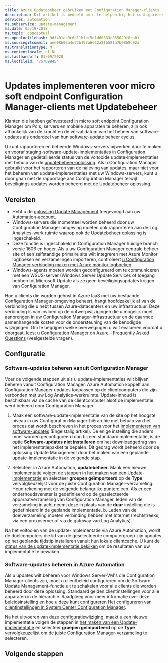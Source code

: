 ```yaml
---
title: Azure Updatebeheer gebruiken met Configuration Manager-clients
description: Dit artikel is bedoeld om u te helpen bij het configureren van micro soft endpoint Configuration Manager met deze oplossing voor het implementeren van software-updates op ConfigMgr-clients.
services: automation
ms.subservice: update-management
ms.date: 03/19/2018
ms.topic: conceptual
ms.openlocfilehash: 9df401ec9c6d11bfef5d1d60833c855029f8ca01
ms.sourcegitcommit: aee08b05a4e72b192a6e62a8fb581a7b08b9c02a
ms.translationtype: MT
ms.contentlocale: nl-NL
ms.lasthandoff: 01/09/2020
ms.locfileid: "75769945"
---
```

# <a name="deploy-updates-to-microsoft-endpoint-configuration-manager-clients-with-update-management"></a>Updates implementeren voor micro soft endpoint Configuration Manager-clients met Updatebeheer

Klanten die hebben geïnvesteerd in micro soft endpoint Configuration Manager om Pc's, servers en mobiele apparaten te beheren, zijn ook afhankelijk van de kracht en de verval datum van het beheer van software-updates als onderdeel van hun software-update beheer cyclus.

U kunt rapporteren en beheerde Windows-servers bijwerken door te maken en vooraf staging-software-update-implementaties in Configuration Manager en gedetailleerde status van de voltooide update-implementaties met behulp van de [updatebeheer-oplossing](automation-update-management.md). Als u Configuration Manager gebruikt voor het rapporteren van de naleving van updates, maar niet voor het beheren van update-implementaties met uw Windows-servers, kunt u door gaan met de rapportage aan Configuration Manager terwijl beveiligings updates worden beheerd met de Updatebeheer oplossing.

## <a name="prerequisites"></a>Vereisten

* Hebt u de [oplossing Update Management](automation-update-management.md) toegevoegd aan uw Automation-account.
* Windows-servers die momenteel worden beheerd door uw Configuration Manager omgeving moeten ook rapporteren aan de Log Analytics-werk ruimte waarop ook de Updatebeheer oplossing is ingeschakeld.
* Deze functie is ingeschakeld in Configuration Manager huidige branch versie 1606 en hoger. Als u uw Configuration Manager centrale beheer site of een zelfstandige primaire site wilt integreren met Azure Monitor logboeken en verzamelingen importeren, controleert [u Configuration Manager verbinding maken met Azure monitor logboeken](../azure-monitor/platform/collect-sccm.md).  
* Windows-agents moeten worden geconfigureerd om te communiceren met een WSUS-server (Windows Server Update Services of toegang hebben tot Microsoft Update als ze geen beveiligingsupdates krijgen van Configuration Manager.   

Hoe u clients die worden gehost in Azure IaaS met uw bestaande Configuration Manager-omgeving beheert, hangt hoofdzakelijk af van de verbinding die u hebt tussen Azure-datacenters en uw infrastructuur. Deze verbinding is van invloed op de ontwerpwijzigingen die u mogelijk moet aanbrengen in uw Configuration Manager-infrastructuur en de daarmee samenhangende kosten voor de ondersteuning van de benodigde wijzigingen. Om te begrijpen welke overwegingen u wilt evalueren voordat u doorgaat, leest u [Configuration Manager on Azure - Frequently Asked Questions](/sccm/core/understand/configuration-manager-on-azure#networking) (veelgestelde vragen).

## <a name="configuration"></a>Configuratie

### <a name="manage-software-updates-from-configuration-manager"></a>Software-updates beheren vanuit Configuration Manager 

Voer de volgende stappen uit als u update-implementaties wilt blijven beheren vanuit Configuration Manager. Azure Automation koppelt aan Configuration Manager updates toepassen op de clientcomputers die zijn verbonden met uw Log Analytics-werkruimte. Update-inhoud is beschikbaar via de cache van de clientcomputer alsof de implementatie werd beheerd door Configuration Manager.

1. Maak een software-update-implementatie van de site op het hoogste niveau in uw Configuration Manager-hiërarchie met behulp van het proces dat wordt beschreven in het proces voor het [implementeren van software-updates](/sccm/sum/deploy-use/deploy-software-updates) (Engelstalig artikel). De enige instelling die anders moet worden geconfigureerd dan bij een standaardimplementatie, is de optie **Software-updates niet installeren** om het downloadgedrag van het implementatiepakket te bepalen. Dit gedrag wordt beheerd door de oplossing Update Management door het maken van een geplande update-implementatie in de volgende stap.

1. Selecteer in Azure Automation, **updatebeheer**. Maak een nieuwe implementatie volgen de stappen in [het maken van een Update-implementatie](automation-tutorial-update-management.md#schedule-an-update-deployment) en selecteer **groepen geïmporteerd** op de **Type** vervolgkeuzelijst voor de juiste Configuration Manager-verzameling. Houd rekening met de volgende belangrijke punten: een. Als er een onderhoudsvenster is gedefinieerd op de geselecteerde apparaatverzameling van Configuration Manager, leden van de verzameling in acht neemt deze in plaats van de **duur** instelling die is gedefinieerd in de geplande implementatie.
    b. Leden van de doelverzameling moeten verbinding hebben met Internet (rechtstreeks, via een proxyserver of via de gateway van Log Analytics).

Na het voltooien van de update-implementatie via Azure Automation, wordt de doelcomputers die lid van de geselecteerde computergroep zijn updates op het geplande tijdstip installeren vanuit hun lokale clientcache. U kunt de [status van de update-implementatie bekijken](automation-tutorial-update-management.md#view-results-of-an-update-deployment) om de resultaten van uw implementatie te bewaken.

### <a name="manage-software-updates-from-azure-automation"></a>Software-updates beheren in Azure Automation

Als u updates wilt beheren voor Windows Server-VM's die Configuration Manager-clients zijn, moet u clientbeleid configureren om de Software Update Management-functie uit te schakelen voor alle clients die worden beheerd door deze oplossing. Standaard gelden clientinstellingen voor alle apparaten in de hiërarchie. Raadpleeg voor meer informatie over deze beleidsinstelling en hoe u deze kunt configureren [Het configureren van clientinstellingen in System Center Configuration Manager](/sccm/core/clients/deploy/configure-client-settings).

Na het uitvoeren van deze configuratiewijziging, maakt u een nieuwe implementatie volgen de stappen in [het maken van een Update-implementatie](automation-tutorial-update-management.md#schedule-an-update-deployment) en selecteer **groepen geïmporteerd** op de **Type** vervolgkeuzelijst om de juiste Configuration Manager-verzameling te selecteren.

## <a name="next-steps"></a>Volgende stappen

